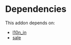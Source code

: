 # Dependencies

This addon depends on:

- [l10n_in](https://github.com/bringout/oca-ocb-l10n_asia-pacific/tree/bbd07224c6f605fd90bfd9afc109b02df2e8e75c/odoo-bringout-oca-ocb-l10n_in)
- [sale](https://github.com/bringout/oca-ocb-sale/tree/180760d29eed276994d9dc061dc7089d5bfe0014/odoo-bringout-oca-ocb-sale)
